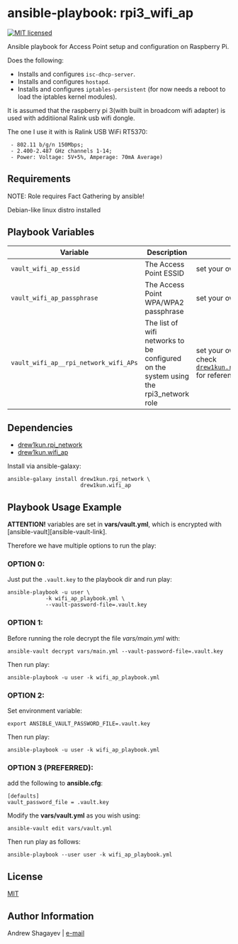# ansible-playbook: rpi3\_wifi\_ap

[![MIT licensed][mit-badge]][mit-link]

Ansible playbook for Access Point setup and configuration on Raspberry Pi.

Does the following:

 - Installs and configures `isc-dhcp-server`.
 - Installs and configures `hostapd`.
 - Installs and configures `iptables-persistent` (for now needs a reboot to load the iptables kernel modules).

It is assumed that the raspberry pi 3(with built in broadcom wifi adapter) is used with additiional Ralink usb wifi dongle.

The one I use it with is Ralink USB WiFi RT5370:

```
 - 802.11 b/g/n 150Mbps;
 - 2.400-2.487 GHz channels 1-14;
 - Power: Voltage: 5V+5%, Amperage: 70mA Average)
```

Requirements
---

NOTE: Role requires Fact Gathering by ansible!

Debian-like linux distro installed

Playbook Variables
---

| Variable | Description | Default |
|----------|-------------|---------|
| `vault_wifi_ap_essid` | The Access Point ESSID | set your own in `vars/vault.yml` |
| `vault_wifi_ap_passphrase` | The Access Point WPA/WPA2 passphrase | set your own in `vars/vault.yml` |
| `vault_wifi_ap__rpi_network_wifi_APs` | The list of wifi networks to be configured on the system using the rpi3_network role | set your own in `vars/vault.yml`, please check [`drew1kun.rpi_network/defaults/main.yaml`][net-aps-link] for reference |

Dependencies
------------

 - [drew1kun.rpi_network][rpi_network-galaxy-link]
 - [drew1kun.wifi_ap][wifi_ap-galaxy-link]

Install via ansible-galaxy:

    ansible-galaxy install drew1kun.rpi_network \
                           drew1kun.wifi_ap

Playbook Usage Example
---
**ATTENTION!** variables are set in **vars/vault.yml**,
which is encrypted with [ansible-vault][ansible-vault-link].

Therefore we have multiple options to run the play:

### OPTION 0:
Just put the `.vault.key` to the playbook dir and run play:

```
ansible-playbook -u user \
			-k wifi_ap_playbook.yml \
			--vault-password-file=.vault.key
```

### OPTION 1:
Before running the role decrypt the file *vars/main.yml* with:

```
ansible-vault decrypt vars/main.yml --vault-password-file=.vault.key
```

Then run play:

```
ansible-playbook -u user -k wifi_ap_playbook.yml
```

### OPTION 2:
Set environment variable:

```
export ANSIBLE_VAULT_PASSWORD_FILE=.vault.key
```

Then run play:

```
ansible-playbook -u user -k wifi_ap_playbook.yml
```

### OPTION 3 (PREFERRED):
add the following to **ansible.cfg**:

```
[defaults]
vault_password_file = .vault.key
```

Modify the **vars/vault.yml** as you wish using:

```
ansible-vault edit vars/vault.yml
```

Then run play as follows:

```
ansible-playbook --user user -k wifi_ap_playbook.yml
```



License
-------

[MIT][mit-link]

Author Information
------------------

Andrew Shagayev | [e-mail](mailto:drewshg@gmail.com)

[rpi_network-galaxy-link]: https://galaxy.ansible.com/drew1kun/rpi_network/
[wifi_ap-galaxy-link]: https://galaxy.ansible.com/drew1kun/wifi_ap/
[net-aps-link]: https://github.com/drew1kun/ansible-role-rpi_network/blob/master/defaults/main.yml

[mit-badge]: https://img.shields.io/badge/license-MIT-blue.svg
[mit-link]: https://raw.githubusercontent.com/drew1kun/ansible-macos_setup/master/LICENSE
